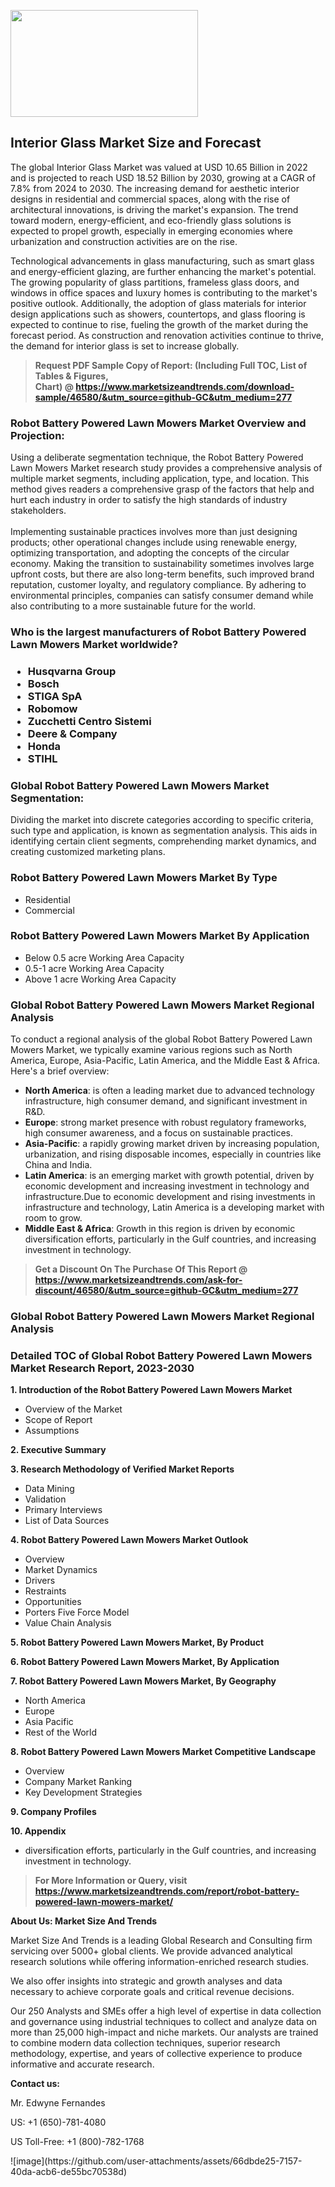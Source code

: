 <p><img class="alignnone size-medium wp-image-20088" src="https://ffe5etoiles.com/wp-content/uploads/2024/12/MST1-300x171.png" alt="" width="300" height="171" /></p><h2>Interior Glass Market Size and Forecast</h2><p>The global Interior Glass Market was valued at USD 10.65 Billion in 2022 and is projected to reach USD 18.52 Billion by 2030, growing at a CAGR of 7.8% from 2024 to 2030. The increasing demand for aesthetic interior designs in residential and commercial spaces, along with the rise of architectural innovations, is driving the market's expansion. The trend toward modern, energy-efficient, and eco-friendly glass solutions is expected to propel growth, especially in emerging economies where urbanization and construction activities are on the rise.</p><p>Technological advancements in glass manufacturing, such as smart glass and energy-efficient glazing, are further enhancing the market's potential. The growing popularity of glass partitions, frameless glass doors, and windows in office spaces and luxury homes is contributing to the market's positive outlook. Additionally, the adoption of glass materials for interior design applications such as showers, countertops, and glass flooring is expected to continue to rise, fueling the growth of the market during the forecast period. As construction and renovation activities continue to thrive, the demand for interior glass is set to increase globally.</p></p><blockquote id="" class=""><strong>Request PDF Sample Copy of Report: (Including Full TOC, List of Tables &amp; Figures, Chart)&nbsp;@&nbsp;<strong><a href="https://www.marketsizeandtrends.com/download-sample/46580/&utm_source=github-GC&utm_medium=277" target="_blank">https://www.marketsizeandtrends.com/download-sample/46580/&utm_source=github-GC&utm_medium=277</a></strong></strong></blockquote><h3 id="" class="">Robot Battery Powered Lawn Mowers Market&nbsp;Overview and Projection:</h3><p id="" class="">Using a deliberate segmentation technique, the Robot Battery Powered Lawn Mowers Market research study provides a comprehensive analysis of multiple market segments, including application, type, and location. This method gives readers a comprehensive grasp of the factors that help and hurt each industry in order to satisfy the high standards of industry stakeholders. <br /> <br />Implementing sustainable practices involves more than just designing products; other operational changes include using renewable energy, optimizing transportation, and adopting the concepts of the circular economy. Making the transition to sustainability sometimes involves large upfront costs, but there are also long-term benefits, such improved brand reputation, customer loyalty, and regulatory compliance. By adhering to environmental principles, companies can satisfy consumer demand while also contributing to a more sustainable future for the world.</p><h3 id="" class="">Who is the largest manufacturers of&nbsp;Robot Battery Powered Lawn Mowers Market worldwide?</h3><h3 class=""><p><ul><li>Husqvarna Group </li><li> Bosch </li><li> STIGA SpA </li><li> Robomow </li><li> Zucchetti Centro Sistemi </li><li> Deere & Company </li><li> Honda </li><li> STIHL</li></ul></p></h3><h3 id="" class="">Global&nbsp;Robot Battery Powered Lawn Mowers Market Segmentation:</h3><p id="" class="">Dividing the market into discrete categories according to specific criteria, such type and application, is known as segmentation analysis. This aids in identifying certain client segments, comprehending market dynamics, and creating customized marketing plans.</p><h3 id="" class="">Robot Battery Powered Lawn Mowers Market&nbsp;By Type</h3><p><p><ul><li>Residential </li><li> Commercial</p></li></ul></p></p><h3 id="" class="">Robot Battery Powered Lawn Mowers Market&nbsp;By Application</h3><p class=""><p><ul><li>Below 0.5 acre Working Area Capacity </li><li> 0.5-1 acre Working Area Capacity </li><li> Above 1 acre Working Area Capacity</li></ul></p></p><h3 id="" class="">Global Robot Battery Powered Lawn Mowers Market Regional Analysis</h3><p id="" class="">To conduct a regional analysis of the global Robot Battery Powered Lawn Mowers Market, we typically examine various regions such as North America, Europe, Asia-Pacific, Latin America, and the Middle East &amp; Africa. Here's a brief overview:</p><ul><li><strong>North America</strong>: is often a leading market due to advanced technology infrastructure, high consumer demand, and significant investment in R&amp;D.</li><li><strong>Europe</strong>: strong market presence with robust regulatory frameworks, high consumer awareness, and a focus on sustainable practices.</li><li><strong>Asia-Pacific</strong>: a rapidly growing market driven by increasing population, urbanization, and rising disposable incomes, especially in countries like China and India.</li><li><strong>Latin America</strong>: is an emerging market with growth potential, driven by economic development and increasing investment in technology and infrastructure.Due to economic development and rising investments in infrastructure and technology, Latin America is a developing market with room to grow.</li><li><strong>Middle East &amp; Africa</strong>: Growth in this region is driven by economic diversification efforts, particularly in the Gulf countries, and increasing investment in technology.</li></ul><blockquote id="" class=""><strong>Get a Discount On The Purchase Of This Report @ <strong><a href="https://www.marketsizeandtrends.com/ask-for-discount/46580/&utm_source=github-GC&utm_medium=277" target="_blank">https://www.marketsizeandtrends.com/ask-for-discount/46580/&utm_source=github-GC&utm_medium=277</a></strong></strong></blockquote><h3 id="" class="">Global Robot Battery Powered Lawn Mowers Market Regional Analysis</h3><h3 id="" class="">Detailed TOC of Global Robot Battery Powered Lawn Mowers Market Research Report, 2023-2030</h3><p id="" class=""><strong>1. Introduction of the Robot Battery Powered Lawn Mowers Market</strong></p><ul><li>Overview of the Market</li><li>Scope of Report</li><li>Assumptions</li></ul><p id="" class=""><strong>2. Executive Summary</strong></p><p id="" class=""><strong>3. Research Methodology of Verified Market Reports</strong></p><ul><li>Data Mining</li><li>Validation</li><li>Primary Interviews</li><li>List of Data Sources</li></ul><p id="" class=""><strong>4. Robot Battery Powered Lawn Mowers Market Outlook</strong></p><ul><li>Overview</li><li>Market Dynamics</li><li>Drivers</li><li>Restraints</li><li>Opportunities</li><li>Porters Five Force Model</li><li>Value Chain Analysis</li></ul><p id="" class=""><strong>5. Robot Battery Powered Lawn Mowers Market, By Product</strong></p><p id="" class=""><strong>6. Robot Battery Powered Lawn Mowers Market, By Application</strong></p><p id="" class=""><strong>7. Robot Battery Powered Lawn Mowers Market, By Geography</strong></p><ul><li>North America</li><li>Europe</li><li>Asia Pacific</li><li>Rest of the World</li></ul><p id="" class=""><strong>8. Robot Battery Powered Lawn Mowers Market Competitive Landscape</strong></p><ul><li>Overview</li><li>Company Market Ranking</li><li>Key Development Strategies</li></ul><p id="" class=""><strong>9. Company Profiles</strong></p><p id="" class=""><strong>10. Appendix</strong></p><ul><li>diversification efforts, particularly in the Gulf countries, and increasing investment in technology.</li></ul><blockquote id="" class=""><strong>For More Information or Query, visit <strong><strong><a href="https://www.marketsizeandtrends.com/report/robot-battery-powered-lawn-mowers-market/" target="_blank">https://www.marketsizeandtrends.com/report/robot-battery-powered-lawn-mowers-market/</a></strong></strong></strong></blockquote><p id="" class=""><strong>About Us: Market Size And Trends</strong></p><p id="" class="">Market Size And Trends is a leading Global Research and Consulting firm servicing over 5000+ global clients. We provide advanced analytical research solutions while offering information-enriched research studies.</p><p id="" class="">We also offer insights into strategic and growth analyses and data necessary to achieve corporate goals and critical revenue decisions.</p><p id="" class="">Our 250 Analysts and SMEs offer a high level of expertise in data collection and governance using industrial techniques to collect and analyze data on more than 25,000 high-impact and niche markets. Our analysts are trained to combine modern data collection techniques, superior research methodology, expertise, and years of collective experience to produce informative and accurate research.</p><p id="" class=""><strong>Contact us:</strong></p><p id="" class="">Mr. Edwyne Fernandes</p><p id="" class="">US: +1 (650)-781-4080</p><p id="" class="">US Toll-Free: +1 (800)-782-1768</p>
![image](https://github.com/user-attachments/assets/66dbde25-7157-40da-acb6-de55bc70538d)
